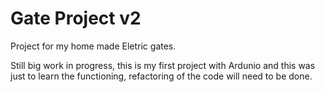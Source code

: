 # Gate Project v2

Project for my home made Eletric gates.

Still big work in progress, this is my first project with Ardunio and this was just to learn the functioning,
refactoring of the code will need to be done.
